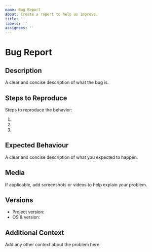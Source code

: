 ```yaml
---
name: Bug Report
about: Create a report to help us improve.
title: ''
labels: ''
assignees: ''
---
```


# Bug Report

## Description

A clear and concise description of what the bug is.

## Steps to Reproduce

Steps to reproduce the behavior:

1. 
2. 
3. 

## Expected Behaviour

A clear and concise description of what you expected to happen.

## Media

If applicable, add screenshots or videos to help explain your problem.

## Versions

- Project version: 
- OS & version: 

## Additional Context

Add any other context about the problem here.
